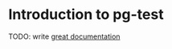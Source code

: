 # Introduction to pg-test

TODO: write [great documentation](http://jacobian.org/writing/what-to-write/)
